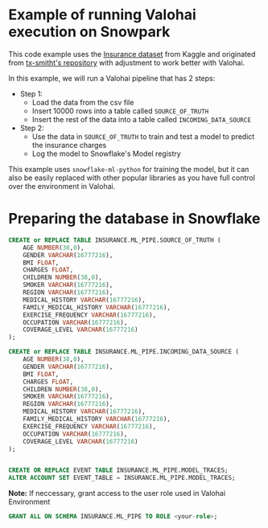 # Example of running Valohai execution on Snowpark

This code example uses the [Insurance dataset](https://www.kaggle.com/datasets/sridharstreaks/insurance-data-for-machine-learning?resource=download) from Kaggle and originated from [tx-smitht's repository](https://github.com/tx-smitht/sf-train-inference-pipeline.git) with adjustment to work better with Valohai.

In this example, we will run a Valohai pipeline that has 2 steps:
- Step 1:
  - Load the data from the csv file
  - Insert 10000 rows into a table called `SOURCE_OF_TRUTH`
  - Insert the rest of the data into a table called `INCOMING_DATA_SOURCE`
- Step 2:
  - Use the data in `SOURCE_OF_TRUTH` to train and test a model to predict the insurance charges
  - Log the model to Snowflake's Model registry

This example uses `snowflake-ml-python` for training the model, but it can also be easily replaced with other popular libraries as you have full control over the environment in Valohai.
# Preparing the database in Snowflake

```sql
CREATE or REPLACE TABLE INSURANCE.ML_PIPE.SOURCE_OF_TRUTH (
	AGE NUMBER(38,0),
	GENDER VARCHAR(16777216),
	BMI FLOAT,
	CHARGES FLOAT,
	CHILDREN NUMBER(38,0),
	SMOKER VARCHAR(16777216),
	REGION VARCHAR(16777216),
	MEDICAL_HISTORY VARCHAR(16777216),
	FAMILY_MEDICAL_HISTORY VARCHAR(16777216),
	EXERCISE_FREQUENCY VARCHAR(16777216),
	OCCUPATION VARCHAR(16777216),
	COVERAGE_LEVEL VARCHAR(16777216)
);

CREATE or REPLACE TABLE INSURANCE.ML_PIPE.INCOMING_DATA_SOURCE (
	AGE NUMBER(38,0),
	GENDER VARCHAR(16777216),
	BMI FLOAT,
	CHARGES FLOAT,
	CHILDREN NUMBER(38,0),
	SMOKER VARCHAR(16777216),
	REGION VARCHAR(16777216),
	MEDICAL_HISTORY VARCHAR(16777216),
	FAMILY_MEDICAL_HISTORY VARCHAR(16777216),
	EXERCISE_FREQUENCY VARCHAR(16777216),
	OCCUPATION VARCHAR(16777216),
	COVERAGE_LEVEL VARCHAR(16777216)
);


CREATE OR REPLACE EVENT TABLE INSURANCE.ML_PIPE.MODEL_TRACES;
ALTER ACCOUNT SET EVENT_TABLE = INSURANCE.ML_PIPE.MODEL_TRACES;
```

**Note:** If neccessary, grant access to the user role used in Valohai Environment

```sql
GRANT ALL ON SCHEMA INSURANCE.ML_PIPE TO ROLE <your-role>;
```